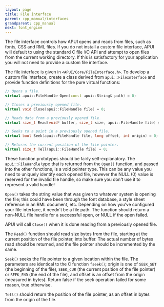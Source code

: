 ```yaml
---
layout: page
title: File interface
parent: cpp_manual/interfaces
grandparent: cpp_manual
next: font_engine
---
```


The file interface controls how APUI opens and reads from files, such as fonts, CSS and RML files. If you do not install a custom file interface, APUI will default to using the standard C file I/O API and attempt to open files from the current working directory. If this is satisfactory for your application you will not need to provide a custom file interface.

The file interface is given in `<APUI/Core/FileInterface.h>`. To develop a custom file interface, create a class derived from `apui::FileInterface` and provide function definitions for the pure virtual functions:

```cpp
// Opens a file.
virtual apui::FileHandle Open(const apui::String& path) = 0;

// Closes a previously opened file.
virtual void Close(apui::FileHandle file) = 0;

// Reads data from a previously opened file.
virtual size_t Read(void* buffer, size_t size, apui::FileHandle file) = 0;

// Seeks to a point in a previously opened file.
virtual bool Seek(apui::FileHandle file, long offset, int origin) = 0;

// Returns the current position of the file pointer.
virtual size_t Tell(apui::FileHandle file) = 0;
```

These function prototypes should be fairly self-explanatory. The `apui::FileHandle` type that is returned from the `Open()` function, and passed into the other functions, is a void pointer type. This can be any value you need to uniquely identify each opened file, however the NULL (0) value is reserved for the invalid file handle, so make sure you don't use it to represent a valid handle!

`Open()` takes the string value that was given to whatever system is opening the file; this could have been through the font database, a style sheet reference in an RML document, etc. Depending on how you've configured your file interface, it needn't be a file path. The function should return a non-NULL file handle for a successful open, or NULL if the open failed.

APUI will call `Close()` when it is done reading from a previously opened file.

The `Read()` function should read size bytes from the file, starting at the current position of the file pointer, into buffer. The actual number of bytes read should be returned, and the file pointer should be incremented by the same.

`Seek()` seeks the file pointer to a given location within the file. The parameters are identical to the C function `fseek()`; origin is one of `SEEK_SET` (the beginning of the file), `SEEK_CUR` (the current position of the file pointer) or `SEEK_END` (the end of the file), and offset is an offset from the origin (measured in bytes). Return false if the seek operation failed for some reason, true otherwise.

`Tell()` should return the position of the file pointer, as an offset in bytes from the origin of the file.
